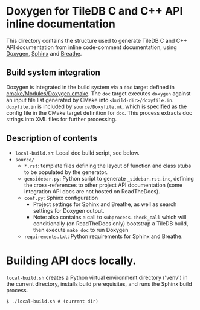 # Doxygen for TileDB C and C++ API inline documentation

This directory contains the structure used to generate TileDB C and C++ API documentation from inline code-comment documentation, using [Doxygen](https://www.doxygen.nl/), [Sphinx](https://www.sphinx-doc.org/en/master/) and [Breathe](https://breathe.readthedocs.io/en/latest/).

## Build system integration

Doxygen is integrated in the build system via a `doc` target defined in [cmake/Modules/Doxygen.cmake](../../cmake/Modules/Doxygen.cmake). The `doc` target executes `doxygen` against an input file list generated by CMake into `<build-dir>/doxyfile.in`. `doxyfile.in` is included by `source/Doxyfile.mk`, which is specified as the config file in the CMake target definition for `doc`. This process extracts doc strings into XML files for further processing.

## Description of contents

* `local-build.sh`: Local doc build script, see below.
* `source/`
    - `*.rst`: template files defining the layout of function and class stubs to be populated by the generator.
    - `gensidebar.py`: Python script to generate `_sidebar.rst.inc`, defining the cross-references to other project API documentation (some integration API docs are not hosted on ReadTheDocs).
    - `conf.py`: Sphinx configuration
        - Project settings for Sphinx and Breathe, as well as search settings for Doxygen output.
        - Note: also contains a call to `subprocess.check_call` which will conditionally (on ReadTheDocs only) bootstrap a TileDB build, then execute `make doc` to run Doxygen
    - `requirements.txt`: Python requirements for Sphinx and Breathe.

# Building API docs locally.

`local-build.sh` creates a Python virtual environment directory ('venv') in the current directory, installs build prerequisites, and runs the Sphinx build process.

    $ ./local-build.sh # (current dir)